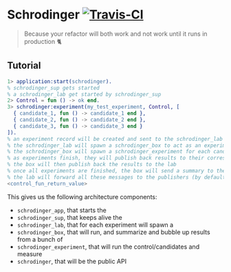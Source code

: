 # Schrodinger [![Travis-CI](https://api.travis-ci.org/ostera/schrodinger.svg)](https://travis-ci.org/ostera/schrodinger)
> Because your refactor will both work and not work until it runs in production 🐈

## Tutorial 

```erlang
1> application:start(schrodinger).
% schrodinger_sup gets started
% a schrodinger_lab get started by schrodinger_sup
2> Control = fun () -> ok end.
3> schrodinger:experiment(my_test_experiment, Control, [
  { candidate_1, fun () -> candidate_1 end },
  { candidate_2, fun () -> candidate_2 end },
  { candidate_3, fun () -> candidate_3 end }
]).
% an experiment record will be created and sent to the schrodinger_lab gen_server
% the schrodinger_lab will spawn a schrodinger_box to act as an experiment supervisor
% the schrodinger_box will spawn a schrodinger_experiment for each candidate and the control
% as experiments finish, they will publish back results to their corresponding box
% the box will then publish back the results to the lab
% once all experiments are finished, the box will send a summary to the lab
% the lab will forward all these messages to the publishers (by default it's self())
<control_fun_return_value>
```

This gives us the following architecture components:

* `schrodinger_app`, that starts the
* `schrodinger_sup`, that keeps alive the
* `schrodinger_lab`, that for each experiment will spawn a
* `schrodinger_box`, that will run, and summarize and bubble up results from a bunch of
* `schrodinger_experiment`, that will run the control/candidates and measure
* `schrodinger`, that will be the public API
